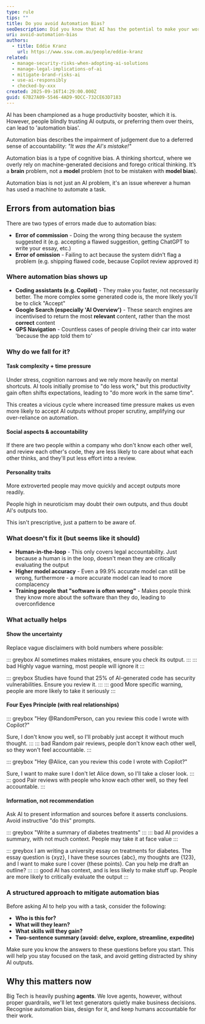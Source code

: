```yaml
---
type: rule
tips: ""
title: Do you avoid Automation Bias?
seoDescription: Did you know that AI has the potential to make your work worse? Learn the common pitfalls so that AI can help, not hinder.
uri: avoid-automation-bias
authors:
  - title: Eddie Kranz
    url: https://www.ssw.com.au/people/eddie-kranz
related:
  - manage-security-risks-when-adopting-ai-solutions
  - manage-legal-implications-of-ai
  - mitigate-brand-risks-ai
  - use-ai-responsibly
  - checked-by-xxx
created: 2025-09-16T14:29:00.000Z
guid: 67B27A09-5546-4AD9-9DCC-732CE63D7183
---
```


AI has been championed as a huge productivity booster, which it is. However, people blindly trusting AI outputs, or preferring them over theirs, can lead to 'automation bias'.

Automation bias describes the impairment of judgement due to a deferred sense of accountability: _"It was the AI's mistake!"_

<!--endintro-->

Automation bias is a type of cognitive bias. A thinking shortcut, where we overly rely on machine-generated decisions and forego critical thinking. It’s a **brain** problem, not a **model** problem (not to be mistaken with **model bias**).

Automation bias is not just an AI problem, it's an issue wherever a human has used a machine to automate a task.

## Errors from automation bias

There are two types of errors made due to automation bias:

* **Error of commission** - Doing the wrong thing because the system suggested it (e.g. accepting a flawed suggestion, getting ChatGPT to write your essay, etc.)
* **Error of omission** - Failing to act because the system didn't flag a problem (e.g. shipping flawed code, because Copilot review approved it)

### Where automation bias shows up

* **Coding assistants (e.g. Copilot)** - They make you faster, not necessarily better. The more complex some generated code is, the more likely you'll be to click "Accept"
* **Google Search (especially 'AI Overview')** - These search engines are incentivised to return the most **relevant** content, rather than the most **correct** content
* **GPS Navigation** - Countless cases of people driving their car into water 'because the app told them to'

### Why do we fall for it?

#### Task complexity + time pressure

Under stress, cognition narrows and we rely more heavily on mental shortcuts. AI tools initially promise to "do less work," but this productivity gain often shifts expectations, leading to "do more work in the same time". 

This creates a vicious cycle where increased time pressure makes us even more likely to accept AI outputs without proper scrutiny, amplifying our over-reliance on automation.

#### Social aspects & accountability

If there are two people within a company who don't know each other well, and review each other's code, they are less likely to care about what each other thinks, and they'll put less effort into a review.

#### Personality traits

More extroverted people may move quickly and accept outputs more readily.

People high in neuroticism may doubt their own outputs, and thus doubt AI's outputs too. 

This isn't prescriptive, just a pattern to be aware of.

### What doesn't fix it (but seems like it should)

* **Human-in-the-loop** - This only covers legal accountability. Just because a human is in the loop, doesn't mean they are critically evaluating the output
* **Higher model accuracy** - Even a 99.9% accurate model can still be wrong, furthermore - a more accurate model can lead to more complacency
* **Training people that "software is often wrong"** - Makes people think they know more about the software than they do, leading to overconfidence

### What actually helps

#### Show the uncertainty

Replace vague disclaimers with bold numbers where possible:  

::: greybox
AI sometimes makes mistakes, ensure you check its output.
:::
::: bad
Highly vague warning, most people will ignore it
:::

::: greybox
Studies have found that 25% of AI-generated code has security vulnerabilities. Ensure you review it.
:::
::: good
More specific warning, people are more likely to take it seriously
:::

#### Four Eyes Principle (with real relationships)

::: greybox
"Hey @RandomPerson, can you review this code I wrote with Copilot?"

Sure, I don't know you well, so I'll probably just accept it without much thought.
:::
::: bad
Random pair reviews, people don't know each other well, so they won't feel accountable.
:::

::: greybox
"Hey @Alice, can you review this code I wrote with Copilot?"

Sure, I want to make sure I don't let Alice down, so I'll take a closer look.
:::
::: good
Pair reviews with people who know each other well, so they feel accountable.
:::

#### Information, not recommendation

Ask AI to present information and sources before it asserts conclusions. Avoid instructive "do this" prompts.

::: greybox
"Write a summary of diabetes treatments"
:::
::: bad
AI provides a summary, with not much context. People may take it at face value
:::

::: greybox
I am writing a university essay on treatments for diabetes. The essay question is {xyz}, I have these sources {abc}, my thoughts are {123}, and I want to make sure I cover {these points}. Can you help me draft an outline?
:::
::: good
AI has context, and is less likely to make stuff up. People are more likely to critically evaluate the output
:::

### A structured approach to mitigate automation bias

Before asking AI to help you with a task, consider the following:

* **Who is this for?**  
* **What will they learn?**  
* **What skills will they gain?**  
* **Two-sentence summary (avoid: delve, explore, streamline, expedite)**  

Make sure you know the answers to these questions before you start. This will help you stay focused on the task, and avoid getting distracted by shiny AI outputs.

## Why this matters now

Big Tech is heavily pushing **agents**. We love agents, however, without proper guardrails, we'll let text generators quietly make business decisions. Recognise automation bias, design for it, and keep humans accountable for their work.
